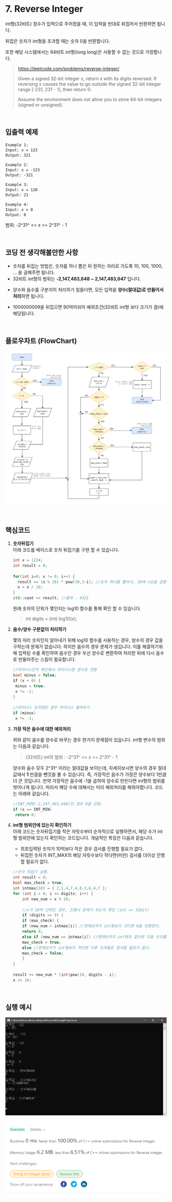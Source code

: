 # 7. Reverse Integer

int형(32비트) 정수가 입력으로 주어졌을 때, 이 입력을 반대로 뒤집어서 반환하면 됩니다.

뒤집은 숫자가 int형을 초과할 때는 숫자 0을 반환합니다.

또한 해당 시스템에서는 64비트 int형(long long)은 사용할 수 없는 것으로 가정합니다.

> https://leetcode.com/problems/reverse-integer/ 
>
> Given a signed 32-bit integer x, return x with its digits reversed. If reversing x causes the value to go outside the signed 32-bit integer range [-231, 231 - 1], then return 0.
>
> Assume the environment does not allow you to store 64-bit integers (signed or unsigned).

<br/>

## 입출력 예제

```
Example 1:
Input: x = 123
Output: 321
```

```
Example 2:
Input: x = -123
Output: -321
```

```
Example 3:
Input: x = 120
Output: 21
```

```
Example 4:
Input: x = 0
Output: 0
```

범위: -2^31^ <= x <= 2^31^ - 1  

<br/>

## 코딩 전 생각해볼만한 사항

* 숫자를 뒤집는 방법은, 숫자를 하나 뽑은 뒤  원하는 자리로 가도록 10, 100, 1000, ... 을 곱해주면 됩니다.
* 32비트 int형의 범위는 **-2,147,483,648 ~ 2,147,483,647** 입니다. 

- 양수와 음수를 구분지어 처리하기 힘들다면, 모든 입력을 **양수(절대값)로 만들어서 처리**하면 됩니다.

- 1000000009을 뒤집으면 90억이되어 예외조건(32비트 int형 보다 크기가 큼)에 해당됩니다.

  <br/>

## 플로우차트 (FlowChart)

![flowchart](./images/revint_flowchart.png)

<br/>

## 핵심코드

1. **숫자뒤집기**  
   아래 코드를 베이스로 숫자 뒤집기를 구현 할 수 있습니다.

   ```cpp
   int x = 1234;
   int result = 0;
   
   for(int i=0; x != 0; i++) {
     result += (x % 10) * pow(10,3-i); //숫자 하나를 뽑아서, 10에 n승을 곱합니다.
     x = x / 10;
   }
   std::cout << result; //출력 : 4321
   ```

   원래 숫자의 단위가 몇인지는 log10 함수를 통해 확인 할 수 있습니다.

   >  int digits = (int) log10(x);

   
   
2. **음수/양수 구분없이 처리하기**  

   몇의 자리 숫자인지 알아내기 위해 log10 함수를 사용하는 경우, 양수의 경우 값을 구하는데 문제가 없습니다. 하지만 음수의 경우 문제가 생깁니다. 이를 해결하기위해 입력된 수를 확인하여 음수인 경우 우선 양수로 변환하여 처리한 뒤에 다시 음수로 만들어주는 스킬이 필요합니다.

   ```cpp
   //마이너스인지 확인해서 마이너스면 양수로 전환
   bool minus = false;
   if (x < 0) {
   	minus = true;
   	x *= -1;
   }
   
   //마이너스 숫자였던 경우 마이너스 붙여주기
   if (minus)
   	x *= -1;
   ```

   

3. **가장 작은 음수에 대한 예외처리**  

   위와 같이 음수를 양수로 바꾸는 경우 한가지 문제점이 있습니다. int형 변수의 범위는 다음과 같습니다. 

   >(32비트) int의 범위 : -2^31^ <= x <= 2^31^ - 1

    양수와 음수 모두 2^31^ 이라는 절대값을 보이는데, 자세히보시면 양수의 경우 절대값에서 **1** 만큼을 뺀것을 볼 수 있습니다. 즉, 가장작은 음수가 가장큰 양수보다 1만큼 더 큰 것입니다. 만약 가장작은 음수에 -1을 곱하여 양수로 만든다면 int형의 범위를 벗어나게 됩니다.
    따라서 해당 수에 대해서는 미리 예외처리를 해줘야합니다. 코드는 아래와 같습니다.

   ```cpp
   //INT_MIN(-2,147,483,648)인 경우 0을 반환.
   if (x == INT_MIN)
   	return 0;
   ```

   

4. **int형 범위안에 있는지 확인하기**  
   아래 코드는 숫자뒤집기를 작은 자릿수부터 순차적으로 실행하면서, 해당 수가 int형 범위안에 있는지 확인하는 코드입니다. 개념적인 특징은 다음과 같습니다.

   * 최초입력된 숫자가 10억보다 작은 경우 검사를 진행할 필요가 없다.
   * 뒤집힌 숫자가 INT_MAX의 해당 자릿수보다 작다면(미만) 검사를 더이상 진행할 필요가 없다.

   ```cpp
   //숫자 뒤집기 실행.
   int result = 0;
   bool max_check = true;
   int intmax[10] = { 2,1,4,7,4,8,3,6,4,7 };
   for (int i = 0; i <= digits; i++) {
       int new_num = x % 10;
   
       //x가 10억 단위인 경우, 진행시 문제가 되는지 확인 (int => 32bit)
       if (digits >= 9) {
       if (max_check) {
       if (new_num > intmax[i]) //현재숫자가 int형보다 크다면 0을 반환한다.
       return 0;
       else if (new_num == intmax[i]) //현재숫자가 int형과 같다면 다음 숫자를 계속 검사한다.
       max_check = true;
       else //현재숫자가 int형보다 작다면 이후 숫자들은 검사할 필요가 없다.
       max_check = false;
       }
   }
   
   result += new_num * (int)pow(10, digits - i);
   x /= 10;
   ```

   <br/>

## 실행 예시


![run_example](./images/run.png)





![result](./images/result.png)
